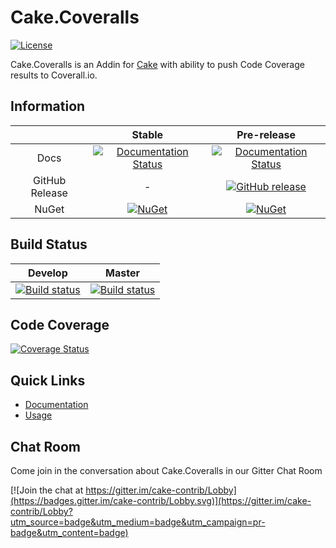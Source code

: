 # Cake.Coveralls

[![License](http://img.shields.io/:license-mit-blue.svg)](http://cake-contrib.mit-license.org)

Cake.Coveralls is an Addin for [Cake](http://cakebuild.net/) with ability to push Code Coverage results to Coverall.io.

## Information

||Stable|Pre-release|
|:--:|:--:|:--:|
|Docs|[![Documentation Status](https://readthedocs.org/projects/cakecoveralls/badge/?version=stable)](http://cakecoveralls.readthedocs.org/en/stable/)|[![Documentation Status](https://readthedocs.org/projects/cakecoveralls/badge/?version=develop)](http://cakecoveralls.readthedocs.org/en/develop/)|
|GitHub Release|-|[![GitHub release](https://img.shields.io/github/release/cake-contrib/Cake.Coveralls.svg)](https://github.com/cake-contrib/Cake.Coveralls/releases/latest)|
|NuGet|[![NuGet](https://img.shields.io/nuget/v/Cake.Coveralls.svg)](https://www.nuget.org/packages/Cake.Coveralls)|[![NuGet](https://img.shields.io/nuget/vpre/Cake.Coveralls.svg)](https://www.nuget.org/packages/Cake.Coveralls)|

## Build Status

|Develop|Master|
|:--:|:--:|
|[![Build status](https://ci.appveyor.com/api/projects/status/y19f0qk1uupbc8dm/branch/develop?svg=true)](https://ci.appveyor.com/project/cakecontrib/cake-coveralls/branch/develop)|[![Build status](https://ci.appveyor.com/api/projects/status/y19f0qk1uupbc8dm/branch/develop?svg=true)](https://ci.appveyor.com/project/cakecontrib/cake-coveralls/branch/master)|

## Code Coverage

[![Coverage Status](https://coveralls.io/repos/github/cake-contrib/Cake.Coveralls/badge.svg?branch=develop)](https://coveralls.io/github/cake-contrib/Cake.Coveralls?branch=develop)

## Quick Links

- [Documentation](http://cakecoveralls.readthedocs.org/en/develop/)
- [Usage](http://cakecoveralls.readthedocs.org/en/develop/usage/)

## Chat Room
Come join in the conversation about Cake.Coveralls in our Gitter Chat Room

[![Join the chat at https://gitter.im/cake-contrib/Lobby](https://badges.gitter.im/cake-contrib/Lobby.svg)](https://gitter.im/cake-contrib/Lobby?utm_source=badge&utm_medium=badge&utm_campaign=pr-badge&utm_content=badge)
